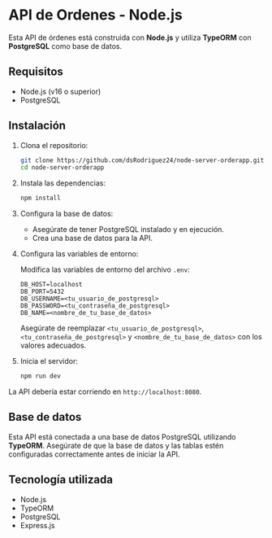 # API de Ordenes - Node.js

Esta API de órdenes está construida con **Node.js** y utiliza **TypeORM** con **PostgreSQL** como base de datos.

## Requisitos

- Node.js (v16 o superior)
- PostgreSQL

## Instalación

1. Clona el repositorio:

    ```bash
    git clone https://github.com/dsRodriguez24/node-server-orderapp.git
    cd node-server-orderapp
    ```

2. Instala las dependencias:

    ```bash
    npm install
    ```

3. Configura la base de datos:

    - Asegúrate de tener PostgreSQL instalado y en ejecución.
    - Crea una base de datos para la API.

4. Configura las variables de entorno:

    Modifica las variables de entorno del archivo `.env`:

    ```
    DB_HOST=localhost
    DB_PORT=5432
    DB_USERNAME=<tu_usuario_de_postgresql>
    DB_PASSWORD=<tu_contraseña_de_postgresql>
    DB_NAME=<nombre_de_tu_base_de_datos>
    ```

    Asegúrate de reemplazar `<tu_usuario_de_postgresql>`, `<tu_contraseña_de_postgresql>` y `<nombre_de_tu_base_de_datos>` con los valores adecuados.

5. Inicia el servidor:

    ```bash
    npm run dev
    ```

La API debería estar corriendo en `http://localhost:8080`.

## Base de datos

Esta API está conectada a una base de datos PostgreSQL utilizando **TypeORM**. Asegúrate de que la base de datos y las tablas estén configuradas correctamente antes de iniciar la API.

## Tecnología utilizada

- Node.js
- TypeORM
- PostgreSQL
- Express.js